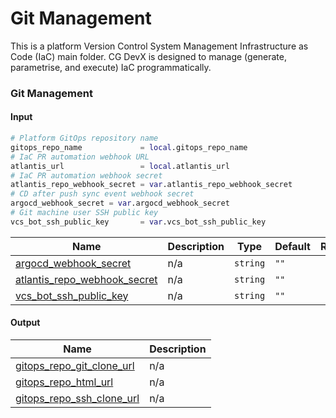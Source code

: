 # Git Management

This is a platform Version Control System Management Infrastructure as Code (IaC) main folder.
CG DevX is designed to manage (generate, parametrise, and execute) IaC programmatically.

### Git Management

#### Input

```terraform
# Platform GitOps repository name
gitops_repo_name             = local.gitops_repo_name
# IaC PR automation webhook URL
atlantis_url                 = local.atlantis_url
# IaC PR automation webhook secret
atlantis_repo_webhook_secret = var.atlantis_repo_webhook_secret
# CD after push sync event webhook secret
argocd_webhook_secret = var.argocd_webhook_secret
# Git machine user SSH public key
vcs_bot_ssh_public_key       = var.vcs_bot_ssh_public_key
```

| Name                                                                                                                         | Description | Type     | Default | Required |
|------------------------------------------------------------------------------------------------------------------------------|-------------|----------|---------|:--------:|
| <a name="input_argocd_webhook_secret"></a> [argocd\_webhook\_secret](#input\_argocd\_webhook\_secret) | n/a         | `string` | `""`    |    no    |
| <a name="input_atlantis_repo_webhook_secret"></a> [atlantis\_repo\_webhook\_secret](#input\_atlantis\_repo\_webhook\_secret) | n/a         | `string` | `""`    |    no    |
| <a name="input_vcs_bot_ssh_public_key"></a> [vcs\_bot\_ssh\_public\_key](#input\_vcs\_bot\_ssh\_public\_key)                 | n/a         | `string` | `""`    |    no    |

#### Output

| Name                                                                                                                    | Description |
|-------------------------------------------------------------------------------------------------------------------------|-------------|
| <a name="output_gitops_repo_git_clone_url"></a> [gitops\_repo\_git\_clone\_url](#output\_gitops\_repo\_git\_clone\_url) | n/a         |
| <a name="output_gitops_repo_html_url"></a> [gitops\_repo\_html\_url](#output\_gitops\_repo\_html\_url)                  | n/a         |
| <a name="output_gitops_repo_ssh_clone_url"></a> [gitops\_repo\_ssh\_clone\_url](#output\_gitops\_repo\_ssh\_clone\_url) | n/a         |
